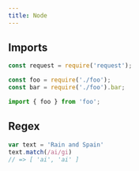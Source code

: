 ```yaml
---
title: Node
---
```



## Imports

<!-- TODO: check these -->

```javascript
const request = require('request');

const foo = require('./foo');
const bar = require('./foo').bar;
```

```javascript
import { foo } from 'foo';
```


## Regex

```javascript
var text = 'Rain and Spain'
text.match(/ai/gi)
// => [ 'ai', 'ai' ]
```
